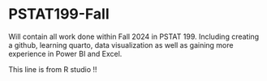 # PSTAT199-Fall
Will contain all work done within Fall 2024 in PSTAT 199. Including creating a github, learning quarto, data visualization as well as gaining more experience in Power BI and Excel. 


This line is from R studio !! 

